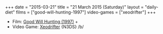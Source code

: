 +++
date = "2015-03-21"
title = "21 March 2015 (Saturday)"
layout = "daily-diet"
films = ["good-will-hunting-1997"]
video-games = ["xeodrifter"]
+++

<ul>
<li class="entry films">Film: <a href="/films/good-will-hunting-1997">Good Will Hunting (1997)</a> +</li>
<li class="entry video-games">Video Game: <a href="/video-games/xeodrifter">Xeodrifter</a> {N3DS} /b/</li>
</ul>